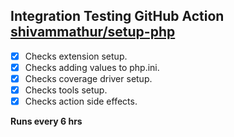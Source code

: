 ## Integration Testing GitHub Action [shivammathur/setup-php](https://github.com/shivammathur/setup-php)

- [X] Checks extension setup.
- [X] Checks adding values to php.ini.
- [X] Checks coverage driver setup.
- [X] Checks tools setup.
- [X] Checks action side effects.

**Runs every 6 hrs**
